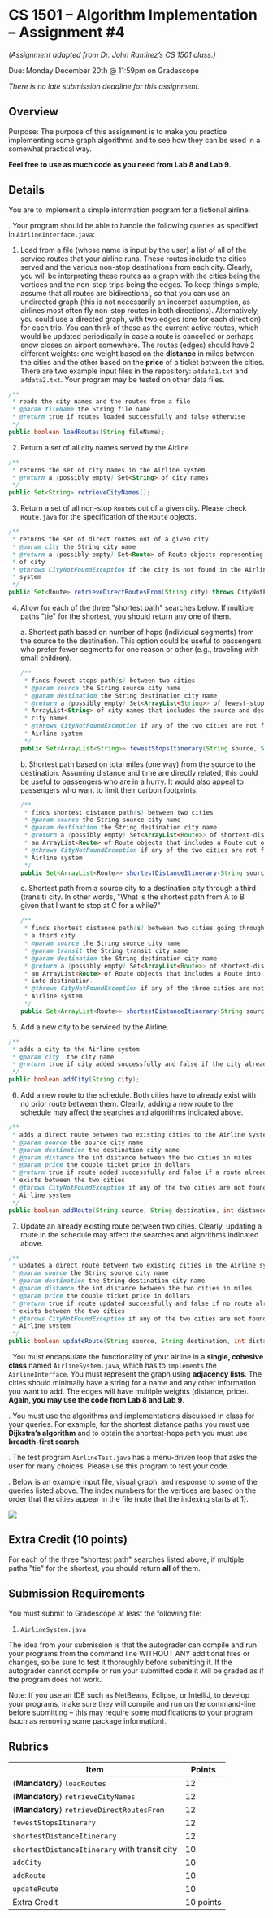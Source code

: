 # CS 1501 – Algorithm Implementation – Assignment #4

_(Assignment adapted from Dr. John Ramirez’s CS 1501 class.)_

Due: Monday December 20th @ 11:59pm on Gradescope

_There is no late submission deadline for this assignment._

## Overview

Purpose: The purpose of this assignment is to make you practice implementing some graph
algorithms and to see how they can be used in a somewhat practical way.

**Feel free to use as much code as you need from Lab 8 and Lab 9.**

## Details

You are to implement a simple information program for a fictional airline.

.	Your program should be able to handle the following queries as specified in `AirlineInterface.java`:

1. Load from a file (whose name is input by the user) a list of all of the service routes that your airline runs. These routes include the cities served and the various non-stop destinations from each city. Clearly, you will be interpreting these routes as a graph with the cities being the vertices and the non-stop trips being the edges. To keep things simple, assume that all routes are bidirectional, so that you can use an undirected graph (this is not necessarily an incorrect assumption, as airlines most often fly non-stop routes in both directions). Alternatively, you could use a directed graph, with two edges (one for each direction) for each trip. You can think of these as the current active routes, which would be updated periodically in case a route is cancelled or perhaps snow closes an airport somewhere. The routes (edges) should have 2 different weights: one weight based on the **distance** in miles between the cities and the other based on the **price** of a ticket between the cities. There are two example input files in the repository: `a4data1.txt` and `a4data2.txt`. Your program may be tested on other data files.

  ```java
  /**
   * reads the city names and the routes from a file
   * @param fileName the String file name
   * @return true if routes loaded successfully and false otherwise
   */
  public boolean loadRoutes(String fileName);
  ```

2. Return a set of all city names served by the Airline.
```java
/**
 * returns the set of city names in the Airline system
 * @return a (possibly empty) Set<String> of city names
 */
public Set<String> retrieveCityNames();
```

3. Return a set of all non-stop `Route`s out of a given city. Please check `Route.java` for the specification of the `Route` objects.

  ```java
  /**
   * returns the set of direct routes out of a given city
   * @param city the String city name
   * @return a (possibly empty) Set<Route> of Route objects representing the direct routes out
   * of city
   * @throws CityNotFoundException if the city is not found in the Airline
   * system
   */
  public Set<Route> retrieveDirectRoutesFrom(String city) throws CityNotFoundException;
  ```

4.	Allow for each of the three "shortest path" searches below. If multiple paths "tie" for the shortest, you should return any one of them.

    a.	Shortest path based on number of hops (individual segments) from the source to the destination. This option could be useful to passengers who prefer fewer segments for one reason or other (e.g., traveling with small children).

    ```java
    /**
     * finds fewest-stops path(s) between two cities
     * @param source the String source city name
     * @param destination the String destination city name
     * @return a (possibly empty) Set<ArrayList<String>> of fewest-stops paths. Each path is an
     * ArrayList<String> of city names that includes the source and destination
     * city names.
     * @throws CityNotFoundException if any of the two cities are not found in the
     * Airline system
     */
    public Set<ArrayList<String>> fewestStopsItinerary(String source, String destination) throws CityNotFoundException;
    ```

    b.	Shortest path based on total miles (one way) from the source to the destination. Assuming distance and time are directly related, this could be useful to passengers who are in a hurry. It would also appeal to passengers who want to limit their carbon footprints.

    ```java
    /**
     * finds shortest distance path(s) between two cities
     * @param source the String source city name
     * @param destination the String destination city name
     * @return a (possibly empty) Set<ArrayList<Route>> of shortest-distance paths. Each path is
     * an ArrayList<Route> of Route objects that includes a Route out of source and into destination.
     * @throws CityNotFoundException if any of the two cities are not found in the
     * Airline system
     */
    public Set<ArrayList<Route>> shortestDistanceItinerary(String source, String destination) throws CityNotFoundException;
    ```

    c. Shortest path from a source city to a destination city through a third (transit) city. In other words, "What is the shortest path from A to B given that I
    want to stop at C for a while?"
    ```java
    /**
     * finds shortest distance path(s) between two cities going through
     * a third city
     * @param source the String source city name
     * @param transit the String transit city name
     * @param destination the String destination city name
     * @return a (possibly empty) Set<ArrayList<Route>> of shortest-distance paths. Each path is
     * an ArrayList<Route> of Route objects that includes a Route into source, into and out of transit, and
     * into destination.
     * @throws CityNotFoundException if any of the three cities are not found in the
     * Airline system
     */
    public Set<ArrayList<Route>> shortestDistanceItinerary(String source, String transit, String destination) throws CityNotFoundException;
    ```

5. Add a new city to be serviced by the Airline.
  ```java
  /**
   * adds a city to the Airline system
   * @param city  the city name
   * @return true if city added successfully and false if the city already exists
   */
  public boolean addCity(String city);
  ```

6.	Add a new route to the schedule. Both cities have to already exist with no prior route between them. Clearly, adding a new route to the schedule may affect the searches and algorithms indicated above.
```java
/**
 * adds a direct route between two existing cities to the Airline system
 * @param source the source city name
 * @param destination the destination city name
 * @param distance the int distance between the two cities in miles
 * @param price the double ticket price in dollars
 * @return true if route added successfully and false if a route already
 * exists between the two cities
 * @throws CityNotFoundException if any of the two cities are not found in the
 * Airline system
 */
public boolean addRoute(String source, String destination, int distance, double price) throws CityNotFoundException;
```

7.	Update an already existing route between two cities. Clearly, updating a route in the schedule may affect the searches and algorithms indicated above.
```java
/**
 * updates a direct route between two existing cities in the Airline system
 * @param source the String source city name
 * @param destination the String destination city name
 * @param distance the int distance between the two cities in miles
 * @param price the double ticket price in dollars
 * @return true if route updated successfully and false if no route already
 * exists between the two cities
 * @throws CityNotFoundException if any of the two cities are not found in the
 * Airline system
 */
public boolean updateRoute(String source, String destination, int distance, double price) throws CityNotFoundException;
```

.	You must encapsulate the functionality of your airline in a **single, cohesive class** named `AirlineSystem.java`, which has to `implements` the `AirlineInterface`. You must represent the graph using **adjacency lists**. The cities should minimally have a string for a name and any other information you want to add. The edges will have multiple weights (distance, price). **Again, you may use the code from Lab 8 and Lab 9**.

.	You must use the algorithms and implementations discussed in class for your queries. For example,  for the shortest distance paths you must use **Dijkstra’s algorithm** and to obtain the shortest-hops path you must use **breadth-first search**.

. The test program `AirlineTest.java` has a menu-driven loop that asks the user for many choices. Please use this program to test your code.

.	Below is an example input file, visual graph, and response to some of the queries listed above. The index numbers for the vertices are based on the order that the cities appear in the file (note that the indexing starts at 1).

![](docs/a4.png)

## Extra Credit (10 points)

For each of the three "shortest path" searches listed above, if multiple paths "tie" for the shortest, you should return **all** of them.

## Submission Requirements

You must submit to Gradescope at least the following file:
1.	`AirlineSystem.java`

The idea from your submission is that the autograder can compile and run your programs from the command line WITHOUT ANY additional files or changes, so be sure to test it thoroughly before submitting it. If the autograder cannot compile or run your submitted code it will be graded as if the program does not work.

Note: If you use an IDE such as NetBeans, Eclipse, or IntelliJ, to develop your programs, make sure they will compile and run on the command-line before submitting – this may require some modifications to your program (such as removing some package information).

## Rubrics

Item|Points
----|------|
(**Mandatory**) `loadRoutes`|	12
(**Mandatory**) `retrieveCityNames`|	12
(**Mandatory**) `retrieveDirectRoutesFrom`|	12
`fewestStopsItinerary`|	12
`shortestDistanceItinerary`|	12
`shortestDistanceItinerary` with transit city|	10
`addCity`|	10
`addRoute`|	10
`updateRoute`|	10
Extra Credit|	10 points
